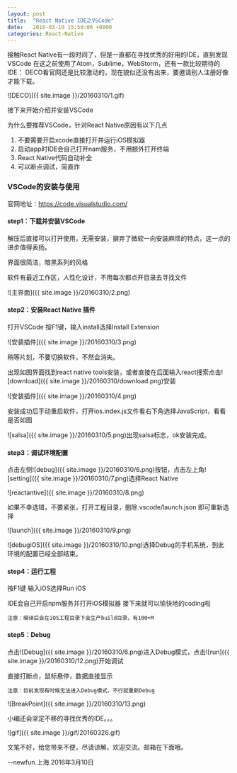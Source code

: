 ```yaml
---
layout: post
title:  "React Native IDE之VSCode"
date:   2016-03-10 15:59:06 +0800
categories: React-Native
---
```

接触React Native有一段时间了，但是一直都在寻找优秀的好用的IDE，直到发现VSCode
在这之前使用了Atom，Sublime，WebStorm，还有一款比较期待的IDE： DECO看官网还是比较激动的，现在貌似还没有出来，要邀请别人注册好像才能下载。

![DECO]({{ site.image }}/20160310/1.gif)

接下来开始介绍并安装VSCode

为什么要推荐VSCode，针对React Native原因有以下几点

1. 不要需要开启xcode直接打开并运行iOS模拟器
2. 启动app时IDE会自己打开nam服务，不用额外打开终端
3. React Native代码自动补全
4. 可以断点调试，简直炸

### VSCode的安装与使用

官网地址：<https://code.visualstudio.com/>

#### step1：下载并安装VSCode

解压后直接可以打开使用，无需安装，摒弃了微软一向安装麻烦的特点，这一点的进步值得表扬。

界面很简洁，暗黑系列的风格

软件有最近工作区，人性化设计，不用每次都点开目录去寻找文件

![主界面]({{ site.image }}/20160310/2.png)

#### step2：安装React Native 插件
打开VSCode 按F1键，输入install选择Install Extension

![安装插件]({{ site.image }}/20160310/3.png)

稍等片刻，不要切换软件，不然会消失。

出现如图界面找到react native tools安装，或者直接在后面输入react搜索点击![download]({{ site.image }}/20160310/download.png)安装

![安装插件]({{ site.image }}/20160310/4.png)

安装成功后手动重启软件，打开ios.index.js文件看右下角选择JavaScript，看看是否如图

![salsa]({{ site.image }}/20160310/5.png)出现salsa标志，ok安装完成。

#### step3：调试环境配置

点击左侧![debug]({{ site.image }}/20160310/6.png)按钮，点击左上角![setting]({{ site.image }}/20160310/7.png)选择React Native

![reactantive]({{ site.image }}/20160310/8.png)

如果不幸选错，不要紧张，打开工程目录，删除.vscode/launch.json 即可重新选择

![launch]({{ site.image }}/20160310/9.png)

![debugiOS]({{ site.image }}/20160310/10.png)选择Debug的手机系统，到此环境的配置已经全部结束。

#### step4：运行工程

按F1键 输入iOS选择Run iOS

IDE会自己开启npm服务并打开iOS模拟器
接下来就可以愉快地的coding啦

`注意：编译后会在iOS工程目录下会生产build目录，有100+M`

#### step5：Debug

点击![Debug]({{ site.image }}/20160310/6.png)进入Debug模式，点击![run]({{ site.image }}/20160310/12.png)开始调试

直接打断点，鼠标悬停，数据直接显示

`注意：目前发现有时候无法进入Debug模式，不行就重新Debug`

![BreakPoint]({{ site.image }}/20160310/13.png)

小编还会坚定不移的寻找优秀的IDE。。。

![gif]({{ site.image }}/gif/20160326.gif)

文笔不好，给您带来不便，尽请谅解，欢迎交流。邮箱在下面哦。

--newfun.上海.2016年3月10日



[jekyll-docs]: http://jekyllrb.com/docs/home
[jekyll-gh]:   https://github.com/jekyll/jekyll
[jekyll-talk]: https://talk.jekyllrb.com/
